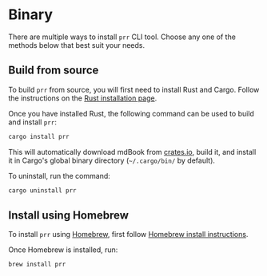 # Binary

There are multiple ways to install `prr` CLI tool. Choose any one of the
methods below that best suit your needs.

## Build from source

To build `prr` from source, you will first need to install Rust and Cargo.
Follow the instructions on the [Rust installation page][0].

Once you have installed Rust, the following command can be used to build and
install `prr`:

```sh
cargo install prr
```

This will automatically download mdBook from [crates.io][1], build it, and
install it in Cargo's global binary directory (`~/.cargo/bin/` by default).

To uninstall, run the command:

```sh
cargo uninstall prr
```

## Install using Homebrew

To install `prr` using [Homebrew][2], first follow [Homebrew install
instructions][3].

Once Homebrew is installed, run:

```sh
brew install prr
```


[0]: https://www.rust-lang.org/tools/install
[1]: https://crates.io/
[2]: https://brew.sh/
[3]: https://docs.brew.sh/Installation
